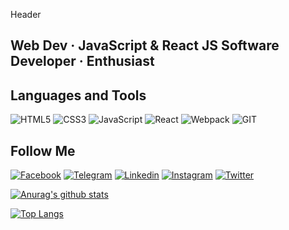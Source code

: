 Header

## Web Dev · JavaScript & React JS Software Developer · Enthusiast

## Languages and Tools

![HTML5](https://img.shields.io/badge/HTML5-090909?style=flat-square&logo=HTML5&logoColor-D9054D)
![CSS3](https://img.shields.io/badge/CSS3-090909?style=flat-square&logo=CSS3&logoColor-D9054D)
![JavaScript](https://img.shields.io/badge/JavaScript-090909?style=flat-square&logo=JavaScript&logoColor-D9054D)
![React](https://img.shields.io/badge/React-090909?style=flat-square&logo=React&logoColor-D9054D)
![Webpack](https://img.shields.io/badge/Webpack-090909?style=flat-square&logo=Webpack&logoColor-D9054D)
![GIT](https://img.shields.io/badge/GIT-090909?style=flat-square&logo=GIT&logoColor-D9054D)

## Follow Me

[![Facebook](https://img.shields.io/badge/Facebook-090909?style=flat-square&logo=facebook&logoColor-D9054D)](https://www.facebook.com/effectdoplera/)
[![Telegram](https://img.shields.io/badge/Telegram-090909?style=flat-square&logo=telegram&logoColor-D9054D)](https://t.me/effect_doplera)
[![Linkedin](https://img.shields.io/badge/Linkedin-090909?style=flat-square&logo=linkedin&logoColor-D9054D)](https://www.linkedin.com/in/mikhail-danshin/)
[![Instagram](https://img.shields.io/badge/Instagram-090909?style=flat-square&logo=instagram&logoColor-D9054D)](https://www.instagram.com/effect_doplera/)
[![Twitter](https://img.shields.io/badge/Twitter-090909?style=flat-square&logo=twitter&logoColor-D9054D)](https://twitter.com/mikhail_danshin)

[![Anurag's github stats](https://github-readme-stats.vercel.app/api?username=EffectDoplera&count_private=true&show_icons=true&theme=tokyonight)](https://github.com/anuraghazra/github-readme-stats)

[![Top Langs](https://github-readme-stats.vercel.app/api/top-langs/?username=EffectDoplera&theme=tokyonight)](https://github.com/anuraghazra/github-readme-stats)
